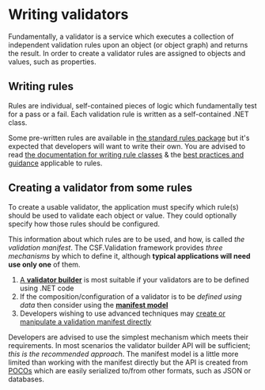 # Writing validators

Fundamentally, a validator is a service which executes a collection of independent validation rules upon an object (or object graph) and returns the result.
In order to create a validator rules are assigned to objects and values, such as properties.

## Writing rules

Rules are individual, self-contained pieces of logic which fundamentally test for a pass or a fail.
Each validation rule is written as a self-contained .NET class.

Some pre-written rules are available in [the standard rules package] but it's expected that developers will want to write their own.
You are advised to read [the documentation for writing rule classes] & the [best practices and guidance] applicable to rules.

[the standard rules package]:https://www.nuget.org/packages/CSF.Validation.StandardRules/
[the documentation for writing rule classes]:WritingValidationRules/index.md
[best practices and guidance]:../BestPractice/index.md#writing-validation-rule-classes
[`IRule<in TValidated>`]:xref:CSF.Validation.Rules.IRule`1
[`IRule<in TValue, in TParent>`]:xref:CSF.Validation.Rules.IRule`2

## Creating a validator from some rules

To create a usable validator, the application must specify which rule(s) should be used to validate each object or value.
They could optionally specify how those rules should be configured.

This information about which rules are to be used, and how, is called _the validation manifest_.
The CSF.Validation framework provides _three mechanisms_ by which to define it, although **typical applications will need use only one** of them.

1. [A **validator builder**] is most suitable if your validators are to be defined using .NET code
2. If the composition/configuration of a validator is to be _defined using data_ then consider using the [**manifest model**]
3. Developers wishing to use advanced techniques may [create or manipulate a validation manifest directly]

Developers are advised to use the simplest mechanism which meets their requirements.
In most scenarios the validator builder API will be sufficient; _this is the recommended approach_.
The manifest model is a little more limited than working with the manifest directly but the API is created from [POCOs] which are easily serialized to/from other formats, such as JSON or databases.

[A **validator builder**]:WritingValidatorBuilders/index.md
[**manifest model**]:UsingTheManifestModel/index.md
[create or manipulate a validation manifest directly]:TheValidationManifest/index.md
[POCOs]:https://en.wikipedia.org/wiki/Plain_old_CLR_object
